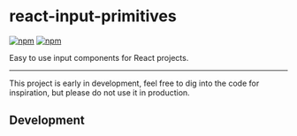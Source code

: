 
# react-input-primitives


[![npm](https://img.shields.io/npm/v/@lessjs/react-input-primitives.svg?style=flat-square)](https://www.npmjs.com/package/@lessjs/react-input-primitives)
[![npm](https://img.shields.io/npm/dt/@lessjs/react-input-primitives.svg?style=flat-square)](https://www.npmjs.com/package/@lessjs/react-input-primitives)

Easy to use input components for React projects.

---

This project is early in development, feel free to dig into the code for inspiration, but please do not use it in production.

## Development
